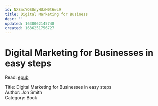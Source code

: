 ```yaml
---
id: NXSmcYOSUnyHUzH0t6wL9
title: Digital Marketing for Business
desc: ''
updated: 1638062145748
created: 1636251756727
---
```

# Digital Marketing for Businesses in easy steps

Read: [epub](https://docdrop.org/epub/Digital-Marketing-for-Businesse---Jon-Smith-sfd8r.epub/?loc=xhtml%2Fcover.xhtml)

Title: Digital Marketing for Businesses in easy steps  
Author: Jon Smith  
Category: Book